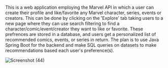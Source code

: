This is a web application employing the Marvel API in which a user can create their profile and like/favorite any Marvel character, series, events or creators. This can be done by clicking on the 'Explore' tab taking users to a new page where they can use search filtering to find a character/comic/event/creator they want to like or favorite. These prefrences are stored in a database, and users get a personalized list of recommended comics, events, or series in return. The plan is to use Java Spring Boot for the backend and make SQL queries on datasets to make recommendations based each user's preference(s). 


![Screenshot (44)](https://github.com/treecake10/Marvel-Comics-Recommender-System/assets/25542109/3864ece1-56d3-4088-b533-d8d165241687)
